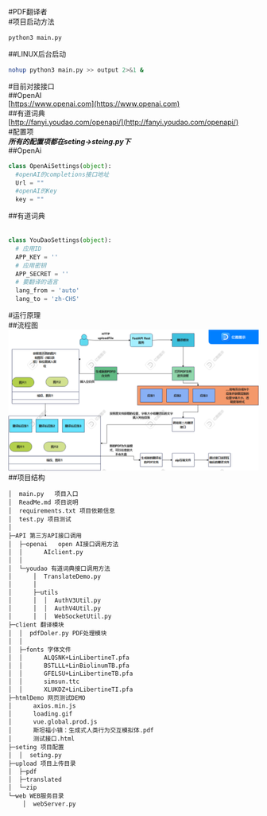 #PDF翻译者  
#项目启动方法

```bash
python3 main.py
```
##LINUX后台启动  
```bash
nohup python3 main.py >> output 2>&1 &
```
#目前对接接口  
##OpenAI  
[https://www.openai.com](https://www.openai.com)  
##有道词典  
[http://fanyi.youdao.com/openapi/](http://fanyi.youdao.com/openapi/)  
#配置项  
___所有的配置项都在seting→steing.py下___  
##OpenAi  
  ```python
class OpenAiSettings(object):    
    #openAI的completions接口地址
    Url = ""
    #openAI的Key   
    key = "" 
```
##有道词典  
  ```python

class YouDaoSettings(object):
    # 应用ID
    APP_KEY = ''
    # 应用密钥
    APP_SECRET = ''
    # 要翻译的语言
    lang_from = 'auto'
    lang_to = 'zh-CHS'
```
#运行原理  
##流程图  
![流程图](./PDF翻译接口流程图.png)
##项目结构
```
│  main.py   项目入口
│  ReadMe.md 项目说明
│  requirements.txt 项目依赖信息
│  test.py 项目测试
│  
├─API 第三方API接口调用
│  ├─openai   open AI接口调用方法
│  │      AIclient.py 
│  │      
│  └─youdao 有道词典接口调用方法
│      │  TranslateDemo.py
│      │  
│      ├─utils
│      │  │  AuthV3Util.py
│      │  │  AuthV4Util.py
│      │  │  WebSocketUtil.py
├─client 翻译模块
│  │  pdfDoler.py PDF处理模块
│  │  
│  ├─fonts 字体文件
│  │      ALQSNK+LinLibertineT.pfa
│  │      BSTLLL+LinBiolinumTB.pfa
│  │      GFELSU+LinLibertineTB.pfa
│  │      simsun.ttc
│  │      XLUKDZ+LinLibertineTI.pfa
├─htmlDemo 网页测试DEMO
│      axios.min.js
│      loading.gif
│      vue.global.prod.js
│      斯坦福小镇：生成式人类行为交互模拟体.pdf
│      测试接口.html
├─seting 项目配置
│  │  seting.py
├─upload 项目上传目录
│  ├─pdf
│  ├─translated
│  └─zip
└─web WEB服务目录
    │  webServer.py
```
